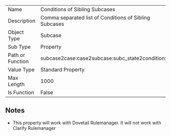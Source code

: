 |  |  |
| ------------- | ------------- |
| Name	| Conditions of Sibling Subcases
| Description	| Comma separated list of Conditions of Sibling Subcases
| Object Type	| Subcase
| Sub Type	| Property
| Path or Function	| subcase2case:case2subcase:subc_state2condition:title
| Value Type	| Standard Property
| Max Length	| 1000
| Is Function	| False

## Notes

* This property will work with Dovetail Rulemanager. It will not work with Clarify Rulemanager

